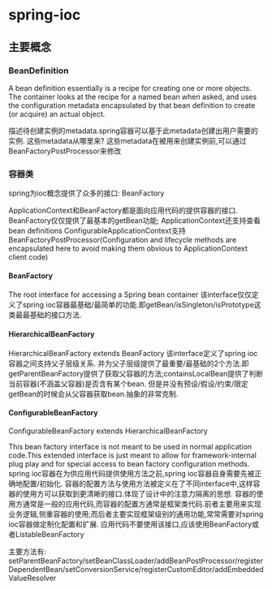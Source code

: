 # spring-ioc


## 主要概念

### BeanDefinition

A bean definition essentially is a recipe for creating one or more objects. 
The container looks at the recipe for a named bean when asked, and uses the configuration metadata encapsulated by that bean definition to create (or acquire) an actual object.

描述待创建实例的metadata.spring容器可以基于此metadata创建出用户需要的实例.
这些metadata从哪里来?
这些metadata在被用来创建实例前,可以通过BeanFactoryPostProcessor来修改

### 容器类

spring为ioc概念提供了众多的接口:
BeanFactory




ApplicationContext和BeanFactory都是面向应用代码的提供容器的接口. 
BeanFactory仅仅提供了最基本的getBean功能;
ApplicationContext还支持查看bean definitions ConfigurableApplicationContext支持BeanFactoryPostProcessor(Configuration and lifecycle methods are encapsulated here to avoid making them obvious to ApplicationContext client code)

#### BeanFactory

The root interface for accessing a Spring bean container
该interface仅仅定义了spring ioc容器最基础/最简单的功能.即getBean/isSingleton/isPrototype这类最最基础的接口方法.

#### HierarchicalBeanFactory

HierarchicalBeanFactory extends BeanFactory
该interface定义了spring ioc容器之间支持父子层级关系.
并为父子层级提供了最重要/最基础的2个方法.即getParentBeanFactory提供了获取父容器的方法;containsLocalBean提供了判断当前容器(不涵盖父容器)是否含有某个bean.
但是并没有预设/假设/约束/限定getBean的时候会从父容器获取bean.抽象的非常克制.

#### ConfigurableBeanFactory

ConfigurableBeanFactory extends HierarchicalBeanFactory

This bean factory interface is not meant to be used in normal application code.This extended interface is just meant to allow for framework-internal plug play and for special access to bean factory configuration methods.
spring ioc容器在为供应用代码提供使用方法之前,spring ioc容器自身需要先被正确地配置/初始化.
容器的配置方法与使用方法被定义在了不同interface中,这样容器的使用方可以获取到更清晰的接口.体现了设计中的注意力隔离的思想.
容器的使用方通常是一般的应用代码,而容器的配置方通常是框架类代码.前者主要用来实现业务逻辑,侧重容器的使用;而后者主要实现框架级别的通用功能,常常需要对spring ioc容器做定制化配置和扩展.
应用代码不要使用该接口,应该使用BeanFactory或者ListableBeanFactory

主要方法有:
setParentBeanFactory/setBeanClassLoader/addBeanPostProcessor/registerDependentBean/setConversionService/registerCustomEditor/addEmbeddedValueResolver

#### 
#### 
#### 
#### 
#### 
